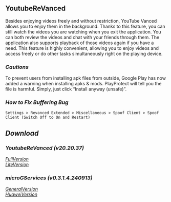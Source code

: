 ## YoutubeReVanced
Besides enjoying videos freely and without restriction, YouTube Vanced allows you to enjoy them in the background. Thanks to this feature, you can still watch the videos you are watching when you exit the application. You can both review the videos and chat with your friends through them. The application also supports playback of those videos again if you have a need. This feature is highly convenient, allowing you to enjoy videos and access freely or do other tasks simultaneously right on the playing device.

### *Cautions*
To prevent users from installing apk files from outside, Google Play has now added a warning when installing apks & mods. PlayProtect will tell you the file is harmful. Simply, just click “Install anyway (unsafe)”.

### *How to Fix Buffering Bug*
`Settings > Revanced Extended > Miscellaneous > Spoof Client > Spoof Client (Switch Off to On and Restart)`

## *Download*

### *YoutubeReVanced (v20.20.37)*
[*FullVersion*](https://github.com/dekthaiinchina/YoutubeReVanced/releases/download/v1.0/com.android.youtube.vanced-202037.apk)
<br />
[*LiteVersion*](https://github.com/dekthaiinchina/YoutubeReVanced/releases/download/v1.0/com.android.youtube.vanced-202037-lite.apk)

### *microGServices (v0.3.1.4.240913)*
[*GeneralVersion*](https://github.com/dekthaiinchina/YoutubeReVanced/releases/download/v1.0/com.google.android.gms-0314240913.apk)
<br />
[*HuaweiVersion*](https://github.com/dekthaiinchina/YoutubeReVanced/releases/download/v1.0/com.google.android.gms-0314240913-hw.apk)
